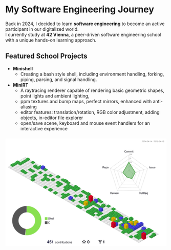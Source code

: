 # My Software Engineering Journey  

Back in 2024, I decided to learn **software engineering** to become an active participant in our digitalized world.  
I currently study at **42 Vienna**, a peer-driven software engineering school with a unique hands-on learning approach.  

## Featured School Projects  

- **Minishell**
  - Creating a bash style shell, including environment handling, forking, piping, parsing, and signal handling.  
- **MiniRT**
  - A raytracing renderer capable of rendering basic geometric shapes, point lights and ambient lighting,
  - ppm textures and bump maps, perfect mirrors, enhanced with anti-aliasing
  - editor features: translation/rotation, RGB color adjustment, adding objects, in-editor file explorer
  - open/save scene, keyboard and mouse event handlers for an interactive experience
    
###

<div align="center">
<img src="./profile-3d-contrib/profile-gitblock.svg"/>
</div>

###

<!--
###

<div align="center">
  <img src="https://github-readme-stats.vercel.app/api?hide_title=false&hide_rank=false&show_icons=true&include_all_commits=false&count_private=true&disable_animations=false&theme=react&locale=en&hide_border=true&username=benszilas" height="150" alt="stats graph"  />
  <img src="https://github-readme-stats.vercel.app/api/top-langs?locale=en&hide_title=false&layout=compact&card_width=320&langs_count=8&theme=react&hide_border=true&username=benszilas" height="150" alt="languages graph"  />
</div>
-->
